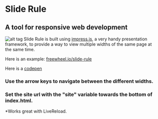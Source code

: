 # Slide Rule
## A tool for responsive web development
![alt tag](https://dl.dropboxusercontent.com/u/14391908/full.png)
Slide Rule is built using [impress.js](https://github.com/bartaz/impress.js/), a very handy presentation framework, to provide a way to view multiple widths of the same page at the same time.

Here is an example: [freewheel.io/slide-rule](http://freewheel.io/slide-rule/)

Here is a [codepen](http://codepen.io/_jonm/pen/bkfli)

### Use the arrow keys to navigate between the different widths.
### Set the site url with the "site" variable towards the bottom of index.html.

*Works great with LiveReload.